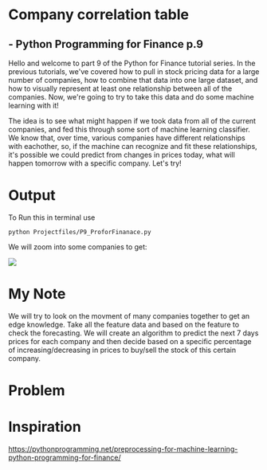 # Company correlation table
## - Python Programming for Finance p.9

Hello and welcome to part 9 of the Python for Finance tutorial series. In the previous tutorials, we've covered how to pull in stock pricing data for a large number of companies, how to combine that data into one large dataset, and how to visually represent at least one relationship between all of the companies. Now, we're going to try to take this data and do some machine learning with it!

The idea is to see what might happen if we took data from all of the current companies, and fed this through some sort of machine learning classifier. We know that, over time, various companies have different relationships with eachother, so, if the machine can recognize and fit these relationships, it's possible we could predict from changes in prices today, what will happen tomorrow with a specific company. Let's try!

# Output
To Run this in terminal use

```
python Projectfiles/P9_ProforFinanace.py
```
We will zoom into some companies to get:

![](./output_graphs/PX-1.png)


# My Note
We will try to look on the movment of many companies together to get an edge knowledge. Take all the feature data and based on the feature to check the forecasting. We will create an algorithm to predict the next 7 days prices for each company and then decide based on a specific percentage of increasing/decreasing in prices to buy/sell the stock of this certain company.


# Problem




# Inspiration

https://pythonprogramming.net/preprocessing-for-machine-learning-python-programming-for-finance/
